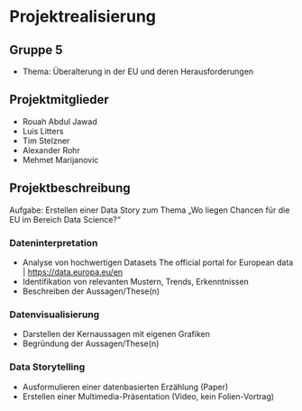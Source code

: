 # Projektrealisierung
## Gruppe 5
  - Thema: Überalterung in der EU und deren Herausforderungen
## Projektmitglieder
  - Rouah Abdul Jawad
  - Luis Litters
  - Tim Stelzner
  - Alexander Rohr
  - Mehmet Marijanovic
## Projektbeschreibung
Aufgabe: Erstellen einer Data Story zum Thema „Wo liegen Chancen für die EU im Bereich
Data Science?“
### Dateninterpretation
  - Analyse von hochwertigen Datasets The official portal for European data | https://data.europa.eu/en
  - Identifikation von relevanten Mustern, Trends, Erkenntnissen
  - Beschreiben der Aussagen/These(n)
### Datenvisualisierung
  - Darstellen der Kernaussagen mit eigenen Grafiken
  - Begründung der Aussagen/These(n)
### Data Storytelling
  - Ausformulieren einer datenbasierten Erzählung (Paper)
  - Erstellen einer Multimedia-Präsentation (Video, kein Folien-Vortrag)
